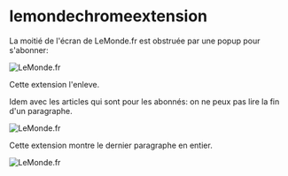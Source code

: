 # lemondechromeextension

La moitié de l'écran de LeMonde.fr est obstruée par une popup pour s'abonner:

![LeMonde.fr](https://i.imgur.com/mzXLJno.png)

Cette extension l'enleve.

Idem avec les articles qui sont pour les abonnés: on ne peux pas lire la fin d'un paragraphe.

![LeMonde.fr](https://i.imgur.com/jcaw2cW.png)

Cette extension montre le dernier paragraphe en entier.

![LeMonde.fr](https://i.imgur.com/s3caDUa.png)
